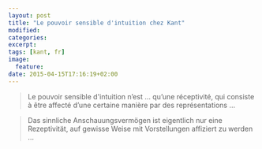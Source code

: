 ```yaml
---
layout: post
title: "Le pouvoir sensible d'intuition chez Kant"
modified:
categories: 
excerpt:
tags: [kant, fr]
image:
  feature:
date: 2015-04-15T17:16:19+02:00
---
```


> Le pouvoir sensible d'intuition n’est &hellip; qu’une réceptivité, qui consiste à être affecté d’une certaine manière par des représentations &hellip;  

> Das sinnliche Anschauungsvermögen ist eigentlich nur eine Rezeptivität, auf gewisse Weise mit Vorstellungen affiziert zu werden &hellip;  

<p>
<!--

Au premier abord, la traduction du mot *sinnliches Anschauungsvermögen* (ou *Vermögen der sinnlichen Anschauung*) comme *le pouvoir sensible d'intuition* me semble bizare, même fausse. Plus précis, c'est la traduction de *Anschauung* comme l'*intuition* qui m'ahurit. Si je fallais definir *Anschauung* je dirais que c'est le processus de se faire un avis que l'avis il-même. C'est le cas dans la notion de la *Weltanschauung* (la conception du monde).[^1] La racine du mot, le verb *anschauen* (regarder ainsi que examiner) m'a fait penser que *Anschauung* signifie plutôt *Betrachtungsweise* (façon de considérer).  

Mais évidemment, Kant utilise cette notion differement qu'il parle d'un pouvoir au lieu d'une façon et il faut aussi considérer l'adjective *sensible*.
. Il est très claire disant que ce pouvoir est une réceptivité et donc passive


Dans ce sens, ca rien a voir avec l'intuition comme une connaissance "directe, immédiate de la vérité, sans recours au raisonnement, à l'expérience."[^2]

-->
</p>

[^1]: Nouveau pour moir: *Weltanschauung* est parfois non traduit en usage, en [France](http://fr.wikipedia.org/wiki/Weltanschauung) et dans le [monde anglo-saxonne](http://en.wikipedia.org/wiki/World_view).  
[^2]: Cette définition dérive du [Larousse](http://www.larousse.fr/dictionnaires/francais/intuition/44033)